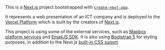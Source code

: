 This is a [Next.js](https://nextjs.org/) project bootstrapped with [`create-next-app`](https://github.com/vercel/next.js/tree/canary/packages/create-next-app).

It represents a web presentation of an ICT company and is deployed to the [Vercel Platform](https://vercel.com) which is built by the creators of [Next.js](https://nextjs.org/).

This project is using some of the external services, such as [Mapbox platform services](https://mapbox.com/) and [EmailJS SDK](https://emailjs.com/). It is also using [Bootstrap 5](https://getbootstrap.com/) for styling purposes, in addition to the Next.js [built-in CSS suport](https://nextjs.org/docs/basic-features/built-in-css-support).

